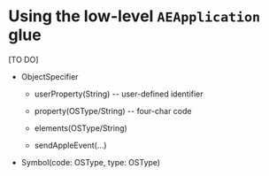 # Using the low-level `AEApplication` glue

[TO DO]

* ObjectSpecifier

    * userProperty(String) -- user-defined identifier

    * property(OSType/String) -- four-char code

    * elements(OSType/String)

    * sendAppleEvent(...)


* Symbol(code: OSType, type: OSType)
